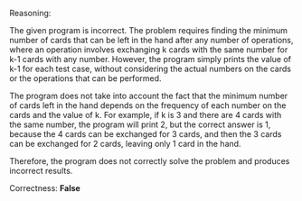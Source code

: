 Reasoning:

The given program is incorrect. The problem requires finding the minimum number of cards that can be left in the hand after any number of operations, where an operation involves exchanging k cards with the same number for k-1 cards with any number. However, the program simply prints the value of k-1 for each test case, without considering the actual numbers on the cards or the operations that can be performed.

The program does not take into account the fact that the minimum number of cards left in the hand depends on the frequency of each number on the cards and the value of k. For example, if k is 3 and there are 4 cards with the same number, the program will print 2, but the correct answer is 1, because the 4 cards can be exchanged for 3 cards, and then the 3 cards can be exchanged for 2 cards, leaving only 1 card in the hand.

Therefore, the program does not correctly solve the problem and produces incorrect results.

Correctness: **False**
